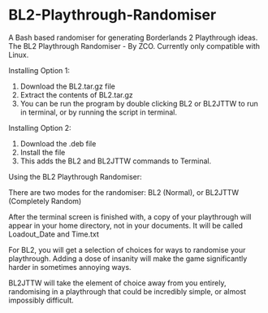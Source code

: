 # BL2-Playthrough-Randomiser
A Bash based randomiser for generating Borderlands 2 Playthrough ideas. 
The BL2 Playthrough Randomiser - By ZCO.
Currently only compatible with Linux.

Installing Option 1:
1) Download the BL2.tar.gz file
2) Extract the contents of BL2.tar.gz
3) You can be run the program by double clicking BL2 or BL2JTTW to run in terminal, or by running the script in terminal.

Installing Option 2:
1) Download the .deb file
2) Install the file
3) This adds the BL2 and BL2JTTW commands to Terminal.


Using the BL2 Playthrough Randomiser:

There are two modes for the randomiser: BL2 (Normal), or BL2JTTW (Completely Random)

After the terminal screen is finished with, a copy of your playthrough will appear in your home directory, not in your documents. 
It will be called Loadout_Date and Time.txt

For BL2, you will get a selection of choices for ways to randomise your playthrough. 
Adding a dose of insanity will make the game significantly harder in sometimes annoying ways.

BL2JTTW will take the element of choice away from you entirely, randomising in a playthrough that could be incredibly simple, or almost impossibly difficult. 
